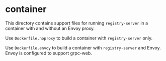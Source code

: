# container

This directory contains support files for running `registry-server` in a
container with and without an Envoy proxy.

Use `Dockerfile.noproxy` to build a container with `registry-server` only.

Use `Dockerfile.envoy` to build a container with `registry-server` and Envoy.
Envoy is configured to support grpc-web.
